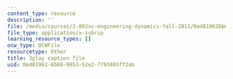 ```yaml
---
content_type: resource
description: ''
file: /media/courses/2-003sc-engineering-dynamics-fall-2011/0ed819626b66965352e27793465ff2ab_3F4wlYR_3h8.srt
file_type: application/x-subrip
learning_resource_types: []
ocw_type: OCWFile
resourcetype: Other
title: 3play caption file
uid: 0ed81962-6b66-9653-52e2-7793465ff2ab
---
```

